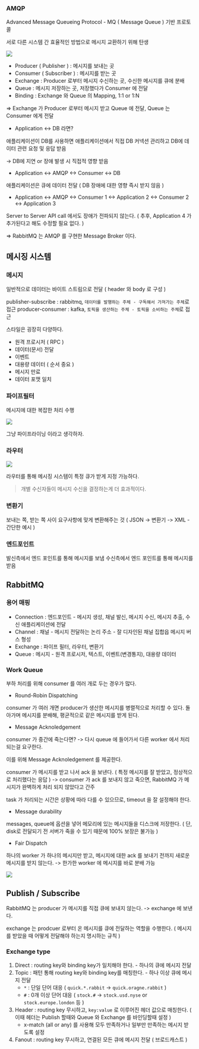 
### AMQP

Advanced Message Queueing Protocol - MQ ( Message Queue ) 기반 프로토콜

서로 다른 시스템 간 효율적인 방법으로 메시지 교환하기 위해 탄생

![](https://i.imgur.com/VT8wm6F.png)

- Producer ( Publisher ) : 메시지를 보내는 곳
- Consumer ( Subscriber ) : 메시지를 받는 곳
- Exchange : Producer 로부터 메시지 수신하는 곳, 수신한 메시지를 큐에 분배
- Queue : 메시지 저장하는 곳, 저장했다가 Consumer 에 전달
- Binding : Exchange 와 Queue 의 Mapping, 1:1 or 1:N

=> Exchange 가 Producer 로부터 메시지 받고 Queue 에 전달, Queue 는 Consumer 에게 전달

- Application <-> DB 라면?

애플리케이션이 DB를 사용하면 애플리케이션에서
직접 DB 커넥션 관리하고 DB에 데이터 관련 요청 및 응답 받음

-> DB에 지연 or 장애 발생 시 직접적 영향 받음

- Application <-> AMQP <-> Consumer <-> DB

애플리케이션은 큐에 데이터 전달 ( DB 장애에 대한 영향 즉시 받지 않음 )

- Application <-> AMQP <-> Consumer 1 <-> Application 2
  <-> Consumer 2 <-> Application 3

Server to Server API call 에서도 장애가 전파되지 않는다.
( 추후, Application 4 가 추가된다고 해도 수정할 필요 없다. )

=> RabbitMQ 는 AMQP 를 구현한 Message Broker 이다.

## 메시징 시스템

### 메시지

일반적으로 데이터는 바이트 스트림으로 전달 ( header 와 body 로 구성 )

publisher-subscribe : rabbitmq, `데이터를 발행하는 주체 - 구독해서 가져가는 주체`로 접근
producer-consumer : kafka, `토픽을 생산하는 주체 - 토픽을 소비하는 주체`로 접근

스타일은 굉장히 다양하다.

- 원격 프로시저 ( RPC )
- 데이터(문서) 전달
- 이벤트
- 대용량 데이터 ( 순서 중요 )
- 메시지 만료
- 데이터 포맷 일치

### 파이프필터

메시지에 대한 복잡한 처리 수행

![](https://i.imgur.com/3CDwSxz.png)

그냥 파이프라이닝 이라고 생각하자.

### 라우터

![](https://i.imgur.com/Hnip1jk.png)

라우터를 통해 메시징 시스템이 특정 큐가 받게 지정 가능하다.

> 개별 수신자들이 메시지 수신을 결정하는게 더 효과적이다.

### 변환기

보내는 쪽, 받는 쪽 사이 요구사항에 맞게 변환해주는 것
( JSON -> 변환기 -> XML - 간단한 예시 )

### 엔드포인트

발신측에서 엔드 포인트를 통해 메시지를 보냄
수신측에서 엔드 포인트를 통해 메시지를 받음


## RabbitMQ

### 용어 매핑

- Connection : 엔드포인트 - 메시지 생성, 채널 발신, 메시지 수신, 메시지 추출, 수신 애플리케이션에 전달
- Channel : 채널 - 메시지 전달하는 논리 주소 - 잘 디자인된 채널 집합읍 메시지 버스 형성
- Exchange : 파이프 필터, 라우터, 변환기
- Queue : 메시지 - 원격 프로시저, 텍스트, 이벤트(변경통지), 대용량 데이터

### Work Queue

부하 처리를 위해 consumer 를 여러 개로 두는 경우가 많다.

- Round-Robin Dispatching

consumer 가 여러 개면 producer가 생산한 메시지를 병렬적으로 처리할 수 있다.
돌아가며 메시지를 분배해, 평균적으로 같은 메시지를 받게 된다.

- Message Acknoledgement

consumer 가 중간에 죽는다면?
-> 다시 queue 에 들어가서 다른 worker 에서 처리되는걸 요구한다.

이를 위해 Message Acknoledgement 를 제공한다.

consumer 가 메시지를 받고 나서 ack 을 보낸다.
( 특정 메시지를 잘 받았고, 정상적으로 처리했다는 응답 )
-> consumer 가 ack 를 보내지 않고 죽으면, RabbitMQ 가 메시지가 완벽하게 처리 되지 않았다고 간주

task 가 처리되는 시간은 상황에 따라 다를 수 있으므로, timeout 을 잘 설정해야 한다.

- Message durability

messages, queue에 옵션을 넣어 메모리에 있는 메시지들을 디스크에 저장한다.
( 단, disk로 전달되기 전 서버가 죽을 수 있기 때문에 100% 보장은 불가능 )

- Fair Dispatch

하나의 worker 가 하나의 메시지만 받고, 메시지에 대한 ack 를 보내기 전까지 새로운 메시지를 받지 않는다.
-> 한가한 worker 에 메시지를 바로 분배 가능

![](https://i.imgur.com/5G2lgV2.png)
## Publish / Subscribe

RabbitMQ 는 producer 가 메시지를 직접 큐에 보내지 않는다.
-> exchange 에 보낸다.

exchange 는 prodcuer 로부터 온 메시지를 큐에 전달하는 역할을 수행한다.
( 메시지를 받았을 때 어떻게 전달해야 하는지 명시하는 규칙 )

### Exchange type

1. Direct : routing key와 binding key가 일치해야 한다. - 하나의 큐에 메시지 전달
2. Topic : 패턴 통해 routing key와 binding key를 매칭한다. - 하나 이상 큐에 메시지 전달
    - `*` : 단일 단어 대응 ( `quick.*.rabbit` -> `quick.oragne.rabbit` )
    - `#` : 0개 이상 단어 대응 ( `stock.#` -> `stock.usd.nyse` or `stock.europe.london` 등 )
3. Header : routing key 무시하고, `key:value` 로 이루어진 헤더 값으로 매칭한다.
   ( 이때 헤더는 Publish 할때와 Queue 와 Exchange 를 바인딩할때 설정 )
    - x-match (all or any) 를 사용해 모두 만족하거나 일부만 만족하는 메시지 받도록 설정
4. Fanout : routing key 무시하고, 연결된 모든 큐에 메시지 전달 ( 브로드캐스트 )

